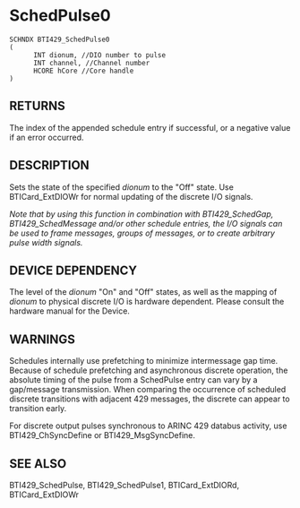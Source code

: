 # **SchedPulse0**

```
SCHNDX BTI429_SchedPulse0
(
      INT dionum, //DIO number to pulse
      INT channel, //Channel number
      HCORE hCore //Core handle
)
```
## **RETURNS**

The index of the appended schedule entry if successful, or a negative value if an error occurred.

## **DESCRIPTION**

Sets the state of the specified *dionum* to the "Off" state. Use BTICard\_ExtDIOWr for normal updating of the discrete I/O signals.

*Note that by using this function in combination with BTI429\_SchedGap, BTI429\_SchedMessage and/or other schedule entries, the I/O signals can be used to frame messages, groups of messages, or to create arbitrary pulse width signals.*

## **DEVICE DEPENDENCY**

The level of the *dionum* "On" and "Off" states, as well as the mapping of *dionum* to physical discrete I/O is hardware dependent. Please consult the hardware manual for the Device.

## **WARNINGS**

Schedules internally use prefetching to minimize intermessage gap time. Because of schedule prefetching and asynchronous discrete operation, the absolute timing of the pulse from a SchedPulse entry can vary by a gap/message transmission. When comparing the occurrence of scheduled discrete transitions with adjacent 429 messages, the discrete can appear to transition early.

For discrete output pulses synchronous to ARINC 429 databus activity, use BTI429\_ChSyncDefine or BTI429\_MsgSyncDefine.

## **SEE ALSO**

BTI429\_SchedPulse, BTI429\_SchedPulse1, BTICard\_ExtDIORd, BTICard\_ExtDIOWr